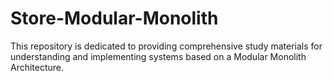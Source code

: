 # Store-Modular-Monolith
 This repository is dedicated to providing comprehensive study materials for understanding and implementing systems based on a Modular Monolith Architecture.
